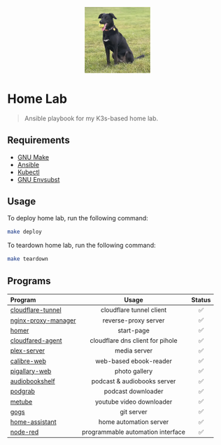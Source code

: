 <p align="center">
    <img src="./ansible/roles/geck/files/logo.webp" width="150"></a>
</p>

# Home Lab
> Ansible playbook for my K3s-based home lab.

## Requirements

- [GNU Make](https://www.gnu.org/software/make/)
- [Ansible](https://docs.ansible.com/ansible/latest/installation_guide/intro_installation.html)
- [Kubectl](https://kubernetes.io/docs/tasks/tools/)
- [GNU Envsubst](https://www.gnu.org/software/gettext/manual/html_node/envsubst-Invocation.html)

## Usage
To deploy home lab, run the following command:
```bash
make deploy
```

To teardown home lab, run the following command:
```bash
make teardown
```

## Programs

| Program                                                                               | Usage                              | Status |
| :------------------------------------------------------------------------------------ | :--------------------------------: | :----: |
| [cloudflare-tunnel](https://github.com/cloudflare/cloudflared)                        | cloudflare tunnel client           | ✅ |
| [nginx-proxy-manager](https://nginxproxymanager.com/)                                 | reverse-proxy server               | ✅ |
| [homer](https://github.com/bastienwirtz/homer)                                        | start-page                         | ✅ |
| [cloudfared-agent](https://github.com/cloudflare/cloudflared)                         | cloudflare dns client for pihole   | ✅ |
| [plex-server](https://hub.docker.com/r/linuxserver/plex)                              | media server                       | ✅ |
| [calibre-web](https://github.com/janeczku/calibre-web)                                | web-based ebook-reader             | ✅ |
| [pigallary-web](https://bpatrik.github.io/pigallery2/)                                | photo gallery                      | ✅ |
| [audiobookshelf](https://www.audiobookshelf.org/)                                     | podcast & audiobooks server        | ✅ |
| [podgrab](https://github.com/akhilrex/podgrab)                                        | podcast downloader                 | ✅ |
| [metube](https://github.com/alexta69/metube)                                          | youtube video downloader           | ✅ |
| [gogs](https://gogs.io/)                                                              | git server                         | ✅ |
| [home-assistant](https://www.home-assistant.io/)                                      | home automation server             | ✅ |
| [node-red](https://nodered.org/)                                                      | programmable automation interface  | ✅ |
